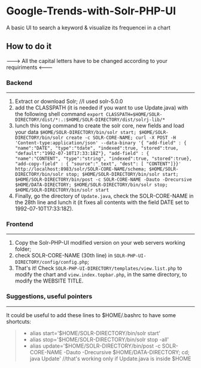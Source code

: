 # Google-Trends-with-Solr-PHP-UI
A basic UI to search a keyword &amp; visualize its frequencei in a chart


## How to do it

---> All the capital letters have to be changed according to your requiriments <---



### Backend
---------
1. Extract or download Solr; //I used solr-5.0.0 
1. add the CLASSPATH (it is needed if you want to use Update.java) with the following shell command
```export CLASSPATH=$HOME/SOLR-DIRECTORY/dist/*:.:$HOME/SOLR-DIRECTORY/dist/solrj-lib/*```
1. lunch this long command to create the solr core, new fields and load your data
``` $HOME/SOLR-DIRECTORY/bin/solr start; $HOME/SOLR-DIRECTORY/bin/solr create -c SOLR-CORE-NAME; curl -X POST -H 'Content-type:application/json' --data-binary '{ "add-field" : { "name":"DATE", "type":"tdate", "indexed":true, "stored":true, "default":"1992-07-10T17:33:18Z"}, "add-field" : { "name":"CONTENT", "type":"string", "indexed":true, "stored":true}, "add-copy-field" : { "source":"_text", "dest": [ "CONTENT"]}}' http://localhost:8983/solr/SOLR-CORE-NAME/schema; $HOME/SOLR-DIRECTORY/bin/solr stop; $HOME/SOLR-DIRECTORY/bin/solr start; $HOME/SOLR-DIRECTORY/bin/post -c SOLR-CORE-NAME -Dauto -Drecursive $HOME/DATA-DIRECTORY; $HOME/SOLR-DIRECTORY/bin/solr stop; $HOME/SOLR-DIRECTORY/bin/solr start ```
1. Finally, go the directory of ```Update.java```, check the SOLR-CORE-NAME in the 28th line and lunch it (it fixes all contents with the field DATE set to  1992-07-10T17:33:18Z).


### Frontend
---------
1. Copy the Solr-PHP-UI modified version on your web servers working folder;
1. check SOLR-CORE-NAME (30th line) in ```SOLR-PHP-UI-DIRECTORY/config/config.php```;
1. That's it! Check ```SOLR-PHP-UI-DIRECTORY/templates/view.list.php``` to modify the chart and ```view.index.topbar.php```, in the same directory, to modify the WEBSITE TITLE.


### Suggestions, useful pointers
---------
It could be useful to add these lines to $HOME/.bashrc to have some shortcuts:
> * alias start='$HOME/SOLR-DIRECTORY/bin/solr start'
> * alias stop='$HOME/SOLR-DIRECTORY/bin/solr stop -all'
> * alias update='$HOME/SOLR-DIRECTORY/bin/post -c SOLR-CORE-NAME -Dauto -Drecursive $HOME/DATA-DIRECTORY; cd; java Update' //that's working only if Update.java is inside $HOME
